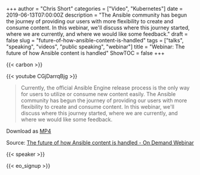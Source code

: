 +++
author = "Chris Short"
categories = ["Video", "Kubernetes"]
date = 2019-06-13T07:00:00Z
description = "The Ansible community has begun the journey of providing our users with more flexibility to create and consume content. In this webinar, we'll discuss where this journey started, where we are currently, and where we would like some feedback."
draft = false
slug = "future-of-how-ansible-content-is-handled"
tags = ["talks", "speaking", "videos", "public speaking", "webinar"]
title = "Webinar: The future of how Ansible content is handled"
ShowTOC = false
+++

{{< carbon >}}

{{< youtube CGjDarrqBjg >}}

> Currently, the official Ansible Engine release process is the only way for users to utilize or consume new content easily. The Ansible community has begun the journey of providing our users with more flexibility to create and consume content. In this webinar, we'll discuss where this journey started, where we are currently, and where we would like some feedback.

Download as [MP4](https://shortcdn.com/file/chrisshort/2019-06-13+10.03-The-future-of-how-Ansible-content-is-handled.mp4)

Source: [The future of how Ansible content is handled - On Demand Webinar](https://www.ansible.com/resources/webinars-training/collections-future-of-how-ansible-content-is-handled)

{{< speaker >}}

{{< eo_signup >}}
